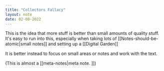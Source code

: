 ```yaml
---
title: "Collectors Fallacy"
layout: note
date: 02-08-2022
---
```


This is the idea that more stuff is better than small amounts of quality stuff. It's easy to run into this, especially when taking lots of [[Notes-should-be-atomic|small notes]] and setting up a [[Digital Garden]]

It is better instead to focus on small areas or notes and work with the text.

(This is almost a [[meta-notes|meta note. ]]) 

